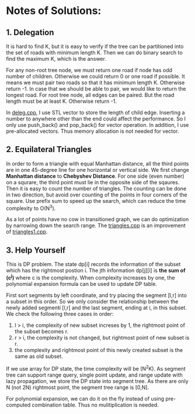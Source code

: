 # Notes of Solutions:

## 1. Delegation

It is hard to find K, but it is easy to verify if the tree can be partitioned into the set of roads with minimum length K.  Then we can do binary search to find the maximum K, which is the answer.

For any non-root tree node, we must return one road if node has odd number of children.  Otherwise we could return 0 or one road if possible.  It means we must pair two roads so that it has minimum length K.  Otherwise return -1.  In case that we should be able to pair, we would like to return the longest road.  For root tree node, all edges can be paired.  But the road length must be at least K. Otherwise return -1.

In  [deleg.cpp](/2020_02Feb/deleg.cpp), I use STL vector to store the length of child edge.  Inserting a number to anywhere other than the end could affect the performance.  So I only use push_back() and pop_back() for vector operation.  In addition, I use pre-allocated vectors.  Thus memory allocation is not needed for vector.

## 2. Equilateral Triangles

In order to form a triangle with equal Manhattan distance, all the third points are in one 45-degree line for one horizontal or vertical side.  We first change **Manhattan distance** to **Chebyshev Distance**.  For one side (even number) on a squrare, the third point must lie in the opposite side of the sqaures. Then it is easy to count the number of triangles.  The counting can be done in two direction, but avoid over counting of the points in four corners of the square.  Use prefix sum to speed up the search, which can reduce the time complexity to O(N<sup>3</sup>).
 
As a lot of points have no cow in transitioned graph, we can do optimization by narrowing down the search range.  The [triangles.cpp](/2020_02Feb/triangles.cpp) is an improvement of [triangles1.cpp](/2020_02Feb/triangles1.cpp).

## 3. Help Yourself

This is DP problem.  The state dp[i] records the information of the subset which has the rightmost postion i.  The jth information dp[j][i] is **the sum of (c<sup>j</sup>)** where c is the complexity.  When complexity increases by one, the polynomial expansion formula can be used to update DP table.

First sort segments by left coordinate, and try placing the segment [l,r] into a subset in this order. So we only consider the relationship between the newly added segmenti [l,r] and the last segment, ending at i, in this subset.  We check the following three cases in order:
1. l > i, the complexity of new subset increses by 1, the rightmost point of the subset becomes r.
2. r > i, the complexity is not changed, but rightmost point of new subset is r.
3. the complexity and rightmost point of this newly created subset is the same as old subset.

If we use array for DP state, the time complexity will be (N<sup>2</sup>K).  As segment tree can support range query, single point update, and range update with lazy propagation, we store the DP state into segment tree.  As there are only N (not 2N) rightmost point, the segment tree range is [0,N].

For polynomial expansion, we can do it on the fly instead of using pre-computed combination table.  Thus no mulitiplication is needed.
